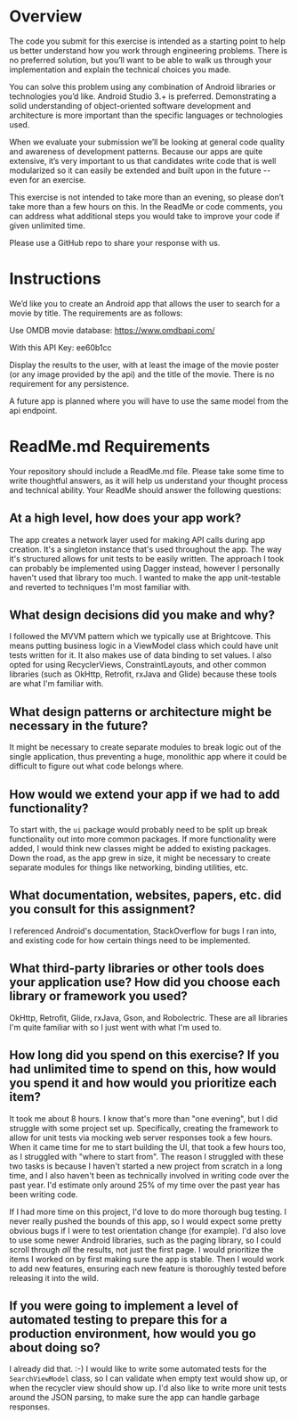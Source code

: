 # Overview

The code you submit for this exercise is intended as a starting point to help us better understand how you work through engineering problems. There is no preferred solution, but you’ll want to be able to walk us through your implementation and explain the technical choices you made.

You can solve this problem using any combination of Android libraries or technologies you’d like. Android Studio 3.+ is preferred. Demonstrating a solid understanding of object-oriented software development and architecture is more important than the specific languages or technologies used.

When we evaluate your submission we’ll be looking at general code quality and awareness of development patterns. Because our apps are quite extensive, it’s very important to us that candidates write code that is well modularized so it can easily be extended and built upon in the future -- even for an exercise. 

This exercise is not intended to take more than an evening, so please don’t take more than a few hours on this. In the ReadMe or code comments, you can address what additional steps you would take to improve your code if given unlimited time.

Please use a GitHub repo to share your response with us.

# Instructions

We’d like you to create an Android app that allows the user to search for a movie by title. The requirements are as follows:

Use OMDB movie database: https://www.omdbapi.com/

With this API Key: ee60b1cc

Display the results to the user, with at least the image of the movie poster (or any image provided by the api) and the title of the movie. There is no requirement for any persistence.

A future app is planned where you will have to use the same model from the api endpoint.


# ReadMe.md Requirements

Your repository should include a ReadMe.md file. Please take some time to write thoughtful answers, as it will help us understand your thought process and technical ability. Your ReadMe should answer the following questions:

## At a high level, how does your app work?
The app creates a network layer used for making API calls during app creation. It's a singleton instance that's used throughout the app. The way it's structured allows for unit tests to be easily written. The approach I took can probably be implemented using Dagger instead, however I personally haven't used that library too much. I wanted to make the app unit-testable and reverted to techniques I'm most familiar with.


##  What design decisions did you make and why?
I followed the MVVM pattern which we typically use at Brightcove. This means putting business logic in a ViewModel class which could have unit tests written for it. It also makes use of data binding to set values. I also opted for using RecyclerViews, ConstraintLayouts, and other common libraries (such as OkHttp, Retrofit, rxJava and Glide) because these tools are what I'm familiar with.

## What design patterns or architecture might be necessary in the future?
It might be necessary to create separate modules to break logic out of the single application, thus preventing a huge, monolithic app where it could be difficult to figure out what code belongs where.

## How would we extend your app if we had to add functionality?
To start with, the `ui` package would probably need to be split up break functionality out into more common packages. If more functionality were added, I would think new classes might be added to existing packages. Down the road, as the app grew in size, it might be necessary to create separate modules for things like networking, binding utilities, etc.

## What documentation, websites, papers, etc. did you consult for this assignment?
I referenced Android's documentation, StackOverflow for bugs I ran into, and existing code for how certain things need to be implemented.

## What third-party libraries or other tools does your application use? How did you choose each library or framework you used?
OkHttp, Retrofit, Glide, rxJava, Gson, and Robolectric. These are all libraries I'm quite familiar with so I just went with what I'm used to.

## How long did you spend on this exercise? If you had unlimited time to spend on this, how would you spend it and how would you prioritize each item?
It took me about 8 hours. I know that's more than "one evening", but I did struggle with some project set up. Specifically, creating the framework to allow for unit tests via mocking web server responses took a few hours. When it came time for me to start building the UI, that took a few hours too, as I struggled with "where to start from". The reason I struggled with these two tasks is because I haven't started a new project from scratch in a long time, and I also haven't been as technically involved in writing code over the past year. I'd estimate only around 25% of my time over the past year has been writing code.

If I had more time on this project, I'd love to do more thorough bug testing. I never really pushed the bounds of this app, so I would expect some pretty obvious bugs if I were to test orientation change (for example). I'd also love to use some newer Android libraries, such as the paging library, so I could scroll through _all_ the results, not just the first page. I would prioritize the items I worked on by first making sure the app is stable. Then I would work to add new features, ensuring each new feature is thoroughly tested before releasing it into the wild.

## If you were going to implement a level of automated testing to prepare this for a production environment, how would you go about doing so?
I already did that. :-) I would like to write some automated tests for the `SearchViewModel` class, so I can validate when empty text would show up, or when the recycler view should show up. I'd also like to write more unit tests around the JSON parsing, to make sure the app can handle garbage responses.

